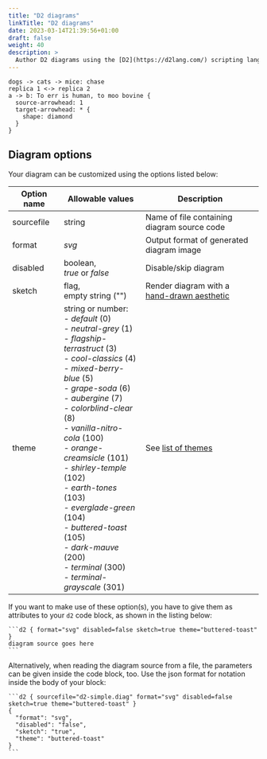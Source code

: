 ```yaml
---
title: "D2 diagrams"
linkTitle: "D2 diagrams"
date: 2023-03-14T21:39:56+01:00
draft: false
weight: 40
description: >
  Author D2 diagrams using the [D2](https://d2lang.com/) scripting language.
---
```

```d2 { theme = 4 }
dogs -> cats -> mice: chase
replica 1 <-> replica 2
a -> b: To err is human, to moo bovine {
  source-arrowhead: 1
  target-arrowhead: * {
    shape: diamond
  }
}
```

## Diagram options

Your diagram can be customized using the options listed below: 

| Option name     | Allowable values                                  | Description                                  |
|-----------------|---------------------------------------------------|----------------------------------------------|
| sourcefile      | string                                            | Name of file containing diagram source code  |
| format          | _svg_                                             | Output format of generated diagram image     |
| disabled        | boolean,<br>_true_ or _false_                     | Disable/skip diagram                         |
| sketch          | flag,<br>empty string ("")                        | Render diagram with a [hand-drawn aesthetic](https://d2lang.com/tour/sketch/) |
| theme           | string or number:<br>- _default_ (0)<br>- _neutral-grey_ (1)<br>- _flagship-terrastruct_ (3)<br>- _cool-classics_ (4)<br>- _mixed-berry-blue_ (5)<br>- _grape-soda_ (6)<br>- _aubergine_ (7)<br>- _colorblind-clear_ (8)<br>- _vanilla-nitro-cola_ (100)<br>- _orange-creamsicle_ (101)<br>- _shirley-temple_ (102)<br>- _earth-tones_ (103)<br>- _everglade-green_ (104)<br>- _buttered-toast_ (105)<br>- _dark-mauve_ (200)<br>- _terminal_ (300)<br>- _terminal-grayscale_ (301) | See [list of themes](https://d2lang.com/tour/themes/)                              |


If you want to make use of these option(s), you have to give them as attributes to your `d2` code block, as shown in the listing below:

````
```d2 { format="svg" disabled=false sketch=true theme="buttered-toast" }
diagram source goes here
```
````

Alternatively, when reading the diagram source from a file, the parameters can be given inside the code block, too. Use the json format for notation inside the body of your block:

````
```d2 { sourcefile="d2-simple.diag" format="svg" disabled=false sketch=true theme="buttered-toast" }
{
  "format": "svg",
  "disabled": "false",
  "sketch": "true",
  "theme": "buttered-toast"
}
```
````